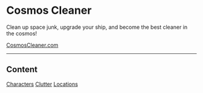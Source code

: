 # Cosmos Cleaner 
Clean up space junk, upgrade your ship, and become the best cleaner in the cosmos!

[CosmosCleaner.com](https://CosmosCleaner.com "CosmosCleaner.com")

------

## Content
<div class="buttons">
<a class="button" href="/characters" title="Characters">Characters</a>
<a class="button" href="/clutter" title="Clutter Types">Clutter</a>
<a class="button" href="/locations" title="Locations">Locations</a>
</div>
